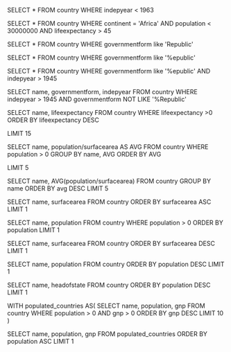 <!-- # DATABASES AND POSTGRES INTRO NOTES

class Student
  def initialize(name, cohort)
    @name = name
    @cohort = cohort
  end
end

Student.new('David', 'Foxtrot')


# DATABASES
- a way of storing data in an organized way
- postgresql - relational database. Rows and columns


# Postgresql

- talks to db (database)
- it is open-source
- object-relational database management system
- takes and OOP approach to programming
- `psql` to enter console
- \l to list dbs
 -->



SELECT *
FROM country
WHERE indepyear < 1963

SELECT *
FROM country
WHERE continent = 'Africa'
AND population < 30000000
AND lifeexpectancy > 45

SELECT *
FROM country
WHERE governmentform like 'Republic'

SELECT *
FROM country
WHERE governmentform 
like '%epublic'


SELECT *
FROM country
WHERE governmentform 
like '%epublic'
AND indepyear > 1945

SELECT name, governmentform, indepyear
FROM country
WHERE indepyear > 1945
AND governmentform 
NOT LIKE '%Republic'

SELECT  name, lifeexpectancy
FROM country
WHERE lifeexpectancy >0
ORDER BY  lifeexpectancy DESC

LIMIT 15


SELECT name, population/surfacearea AS AVG
FROM country
WHERE population > 0
GROUP BY name, AVG
ORDER BY AVG


LIMIT 5

SELECT name, AVG(population/surfacearea)
FROM country
GROUP BY name
ORDER BY avg DESC 
LIMIT 5

SELECT name, surfacearea
FROM country
ORDER BY surfacearea ASC
LIMIT 1

SELECT name, population
FROM country
WHERE population > 0
ORDER BY population
LIMIT 1

SELECT name, surfacearea
FROM country
ORDER BY surfacearea DESC
LIMIT 1

SELECT name, population
FROM country
ORDER BY population DESC
LIMIT 1

SELECT name, headofstate
FROM country
ORDER BY population DESC
LIMIT 1

WITH populated_countries AS(
SELECT name, population, gnp
FROM country
WHERE population > 0
AND gnp > 0
ORDER BY gnp DESC
LIMIT 10
)

SELECT name, population, gnp
FROM populated_countries
ORDER BY population ASC
LIMIT 1